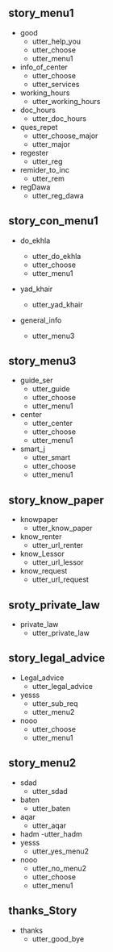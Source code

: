 ## story_menu1
* good
  - utter_help_you
  - utter_choose
  - utter_menu1
* info_of_center
  - utter_choose
  - utter_services
* working_hours
  - utter_working_hours  
* doc_hours  
  - utter_doc_hours
* ques_repet
  - utter_choose_major
  - utter_major
* regester
  - utter_reg 
* remider_to_inc
  - utter_rem
* regDawa
  - utter_reg_dawa

## story_con_menu1 
* do_ekhla
  - utter_do_ekhla
  - utter_choose
  - utter_menu1
* yad_khair
  - utter_yad_khair
    
* general_info
  - utter_menu3

## story_menu3
* guide_ser
  - utter_guide
  - utter_choose
  - utter_menu1
* center
  - utter_center
  - utter_choose
  - utter_menu1
* smart_j 
  - utter_smart 
  - utter_choose
  - utter_menu1

## story_know_paper
* knowpaper
  - utter_know_paper
* know_renter
  - utter_url_renter
* know_Lessor
  - utter_url_lessor
* know_request
  - utter_url_request

## sroty_private_law
* private_law
  - utter_private_law

## story_legal_advice
* Legal_advice
  - utter_legal_advice
* yesss 
  - utter_sub_req
  - utter_menu2
* nooo
  - utter_choose
  - utter_menu1

## story_menu2
* sdad
  - utter_sdad
* baten
  - utter_baten
* aqar
  - utter_aqar 
* hadm
  -utter_hadm
* yesss
  - utter_yes_menu2
* nooo
  - utter_no_menu2    
  - utter_choose
  - utter_menu1

       
<!-- ## proSeizure_Scenario
* pro_seizure
  - utter_pro_seizure

## Application Status 
* Application_Status
  - utter_ApplicationStatus
* Sample_of_App_Num{"AppNum":"56565"}
  - utter_Application_Status_Answer

## Access to case
* access_to_case
  - utter_access_to_case

<!-- ## Dispute Claim
* dispute_claim
  - utter_dispute_claim -->

<!-- ## request_story
* request{"request":"دعوى التنفيذ"} 
  - action_request

## claim_story
* claim{"claim":"الاستئنافية"} 
  - action_claim   -->

## thanks_Story
* thanks
  - utter_good_bye
